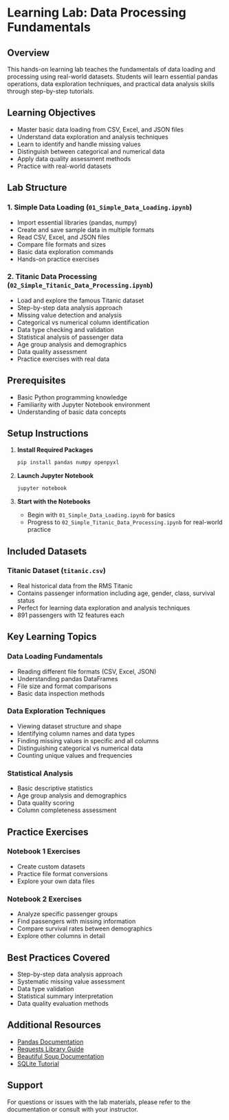 # Learning Lab: Data Processing Fundamentals

## Overview
This hands-on learning lab teaches the fundamentals of data loading and processing using real-world datasets. Students will learn essential pandas operations, data exploration techniques, and practical data analysis skills through step-by-step tutorials.

## Learning Objectives
- Master basic data loading from CSV, Excel, and JSON files
- Understand data exploration and analysis techniques
- Learn to identify and handle missing values
- Distinguish between categorical and numerical data
- Apply data quality assessment methods
- Practice with real-world datasets

## Lab Structure

### 1. Simple Data Loading (`01_Simple_Data_Loading.ipynb`)
- Import essential libraries (pandas, numpy)
- Create and save sample data in multiple formats
- Read CSV, Excel, and JSON files
- Compare file formats and sizes
- Basic data exploration commands
- Hands-on practice exercises

### 2. Titanic Data Processing (`02_Simple_Titanic_Data_Processing.ipynb`)
- Load and explore the famous Titanic dataset
- Step-by-step data analysis approach
- Missing value detection and analysis
- Categorical vs numerical column identification
- Data type checking and validation
- Statistical analysis of passenger data
- Age group analysis and demographics
- Data quality assessment
- Practice exercises with real data

## Prerequisites
- Basic Python programming knowledge
- Familiarity with Jupyter Notebook environment
- Understanding of basic data concepts

## Setup Instructions

1. **Install Required Packages**
   ```bash
   pip install pandas numpy openpyxl
   ```

2. **Launch Jupyter Notebook**
   ```bash
   jupyter notebook
   ```

3. **Start with the Notebooks**
   - Begin with `01_Simple_Data_Loading.ipynb` for basics
   - Progress to `02_Simple_Titanic_Data_Processing.ipynb` for real-world practice

## Included Datasets

### Titanic Dataset (`titanic.csv`)
- Real historical data from the RMS Titanic
- Contains passenger information including age, gender, class, survival status
- Perfect for learning data exploration and analysis techniques
- 891 passengers with 12 features each

## Key Learning Topics

### Data Loading Fundamentals
- Reading different file formats (CSV, Excel, JSON)
- Understanding pandas DataFrames
- File size and format comparisons
- Basic data inspection methods

### Data Exploration Techniques
- Viewing dataset structure and shape
- Identifying column names and data types
- Finding missing values in specific and all columns
- Distinguishing categorical vs numerical data
- Counting unique values and frequencies

### Statistical Analysis
- Basic descriptive statistics
- Age group analysis and demographics
- Data quality scoring
- Column completeness assessment

## Practice Exercises

### Notebook 1 Exercises
- Create custom datasets
- Practice file format conversions
- Explore your own data files

### Notebook 2 Exercises
- Analyze specific passenger groups
- Find passengers with missing information
- Compare survival rates between demographics
- Explore other columns in detail

## Best Practices Covered
- Step-by-step data analysis approach
- Systematic missing value assessment
- Data type validation
- Statistical summary interpretation
- Data quality evaluation methods

## Additional Resources
- [Pandas Documentation](https://pandas.pydata.org/docs/)
- [Requests Library Guide](https://docs.python-requests.org/)
- [Beautiful Soup Documentation](https://www.crummy.com/software/BeautifulSoup/bs4/doc/)
- [SQLite Tutorial](https://www.sqlite.org/tutorial.html)

## Support
For questions or issues with the lab materials, please refer to the documentation or consult with your instructor.
